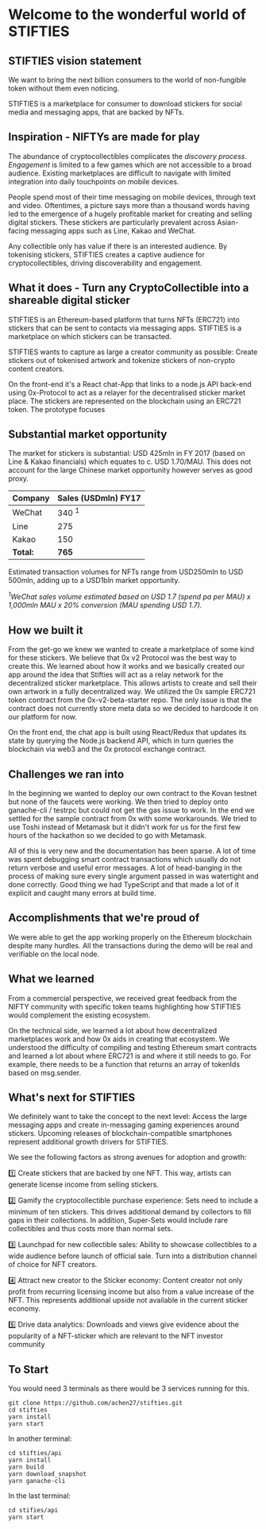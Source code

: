 # Welcome to the wonderful world of STIFTIES

## STIFTIES vision statement

We want to bring the next billion consumers to the world of non-fungible token without them even noticing.

STIFTIES is a marketplace for consumer to download stickers for social media and messaging apps, that are backed by NFTs. 

## Inspiration - NIFTYs are made for play

The abundance of cryptocollectibles complicates the _discovery process_. _Engagement_ is limited to a few games which are not accessible to a broad audience. Existing marketplaces are difficult to navigate with limited integration into daily touchpoints on mobile devices.

People spend most of their time messaging on mobile devices, through text and video. Oftentimes, a picture says more than a thousand words having led to the emergence of a hugely profitable market for creating and selling digital stickers. These stickers are particularly prevalent across Asian-facing messaging apps such as Line, Kakao and WeChat. 

Any collectible only has value if there is an interested audience. By tokenising stickers, STIFTIES creates a captive audience for cryptocollectibles, driving discoverability and engagement. 

## What it does - Turn any CryptoCollectible into a shareable digital sticker

STIFTIES is an Ethereum-based platform that turns NFTs (ERC721) into stickers that can be sent to contacts via messaging apps. STIFTIES is a marketplace on which stickers can be transacted. 

STIFTIES wants to capture as large a creator community as possible: Create stickers out of tokenised artwork and tokenize stickers of non-crypto content creators. 

On the front-end it's a React chat-App that links to a node.js API back-end using 0x-Protocol to act as a relayer for the decentralised sticker market place. The stickers are represented on the blockchain using an ERC721 token. The prototype focuses

## Substantial market opportunity

The market for stickers is substantial: USD 425mln in FY 2017 (based on Line & Kakao financials) which equates to c. USD 1.70/MAU. This does not account for the large Chinese market opportunity however serves as good proxy.

Company | Sales (USDmln) FY17
---|---
WeChat | 340 <sup>1</sup>
Line | 275
Kakao | 150
**Total:** | **765**

Estimated transaction volumes for NFTs range from USD250mln to USD 500mln, adding up to a USD1bln market opportunity.

_<sup>1</sup>WeChat sales volume estimated based on USD 1.7 (spend pa per MAU) x 1,000mln MAU x 20% conversion (MAU spending USD 1.7)._

## How we built it

From the get-go we knew we wanted to create a marketplace of some kind for these stickers. We believe that 0x v2 Protocol was the best way to create this. We learned about how it works and we basically created our app around the idea that Stifties will act as a relay network for the decentralized sticker marketplace. This allows artists to create and sell their own artwork in a fully decentralized way. We utilized the 0x sample ERC721 token contract from the 0x-v2-beta-starter repo. The only issue is that the contract does not currently store meta data so we decided to hardcode it on our platform for now.

On the front end, the chat app is built using React/Redux that updates its state by querying the Node.js backend API, which in turn queries the blockchain via web3 and the 0x protocol exchange contract.

## Challenges we ran into

In the beginning we wanted to deploy our own contract to the Kovan testnet but none of the faucets were working. We then tried to deploy onto ganache-cli / testrpc but could not get the gas issue to work. In the end we settled for the sample contract from 0x with some workarounds. We tried to use Toshi instead of Metamask but it didn't work for us for the first few hours of the hackathon so we decided to go with Metamask. 

All of this is very new and the documentation has been sparse. A lot of time was spent debugging smart contract transactions which usually do not return verbose and useful error messages. A lot of head-banging in the process of making sure every single argument passed in was watertight and done correctly. Good thing we had TypeScript and that made a lot of it explicit and caught many errors at build time.

## Accomplishments that we're proud of

We were able to get the app working properly on the Ethereum blockchain despite many hurdles. All the transactions during the demo will be real and verifiable on the local node.

## What we learned

From a commercial perspective, we received great feedback from the NIFTY community with specific token teams highlighting how STIFTIES would complement the existing ecosystem.

On the technical side, we learned a lot about how decentralized marketplaces work and how 0x aids in creating that ecosystem. We understood the difficulty of compiling and testing Ethereum smart contracts and learned a lot about where ERC721 is and where it still needs to go. For example, there needs to be a function that returns an array of tokenIds based on msg.sender.

## What's next for STIFTIES

We definitely want to take the concept to the next level: Access the large messaging apps and create in-messaging gaming experiences around stickers. Upcoming releases of blockchain-compatible smartphones represent additional growth drivers for STIFTIES.

We see the following factors as strong avenues for adoption and growth:

:one: Create stickers that are backed by one NFT. This way, artists can generate license income from selling stickers.

:two: Gamify the cryptocollectible purchase experience: Sets need to include a minimum of ten stickers. This drives additional demand by collectors to fill gaps in their collections. In addition, Super-Sets would include rare collectibles and thus costs more than normal sets.

:three: Launchpad for new collectible sales: Ability to showcase collectibles to a wide audience before launch of official sale. Turn into a distribution channel of choice for NFT creators.

:four: Attract new creator to the Sticker economy: Content creator not only profit from recurring licensing income but also from a value increase of the NFT. This represents additional upside not available in the current sticker economy.

:five: Drive data analytics: Downloads and views give evidence about the popularity of a NFT-sticker which are relevant to the NFT investor community

## To Start

You would need 3 terminals as there would be 3 services running for this.
```
git clone https://github.com/achen27/stifties.git
cd stifties
yarn install
yarn start
```
In another terminal:
```
cd stifties/api
yarn install
yarn build
yarn download_snapshot
yarn ganache-cli
```
In the last terminal:
```
cd stifies/api
yarn start
```


